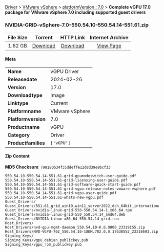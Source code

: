 
[Driver](/README.md)  >  [VMware vSphere](/index/Driver/VMware_vSphere.md)  >  [platformVersion : 7.0](/index/Driver/VMware_vSphere/7.0.md)  >  **Complete vGPU 17.0 package for VMware vSphere 7.0 including supported guest drivers**


### NVIDIA-GRID-vSphere-7.0-550.54.10-550.54.14-551.61.zip

| **File Size** | **Torrent**  | **HTTP Link** | **Internet Archive** |
|:-------------:|:------------:|:-------------:|:--------------------:|
| 1.62 GB |  [Download](https://archive.org/download/nvgpu_NVIDIA-GRID-vSphere-7.0-550.54.10-550.54.14-551.61.zip/nvgpu_NVIDIA-GRID-vSphere-7.0-550.54.10-550.54.14-551.61.zip_archive.torrent)       | [Download](https://archive.org/compress/nvgpu_NVIDIA-GRID-vSphere-7.0-550.54.10-550.54.14-551.61.zip) | [View Page](https://archive.org/details/nvgpu_NVIDIA-GRID-vSphere-7.0-550.54.10-550.54.14-551.61.zip)       |

#### Meta

<table>
<tr><td><strong>Name</strong></td><td>vGPU Driver</td></tr>
<tr><td><strong>Releasedate</strong></td><td>2024-02-26</td></tr>
<tr><td><strong>Version</strong></td><td>17.0</td></tr>
<tr><td><strong>Downloadtype</strong></td><td>Image</td></tr>
<tr><td><strong>Linktype</strong></td><td>Current</td></tr>
<tr><td><strong>Platformname</strong></td><td>VMware vSphere</td></tr>
<tr><td><strong>Platformversion</strong></td><td>7.0</td></tr>
<tr><td><strong>Productname</strong></td><td>vGPU</td></tr>
<tr><td><strong>Category</strong></td><td>Driver</td></tr>
<tr><td><strong>Productfamilies</strong></td><td><code>['vGPU']</code></td></tr>
</table>

#### Zip Content

**MD5 Checksum**: `798180534f35ddeffe12d8d39e9bcf33`

```text
550.54.10-550.54.14-551.61-grid-gpumodeswitch-user-guide.pdf
550.54.10-550.54.14-551.61-grid-licensing-user-guide.pdf
550.54.10-550.54.14-551.61-grid-software-quick-start-guide.pdf
550.54.10-550.54.14-551.61-grid-vgpu-release-notes-vmware-vsphere.pdf
550.54.10-550.54.14-551.61-grid-vgpu-user-guide.pdf
550.54.10-550.54.14-551.61-whats-new-vgpu.pdf
Guest_Drivers/
Guest_Drivers/551.61_grid_win10_win11_server2022_dch_64bit_international.exe
Guest_Drivers/nvidia-linux-grid-550-550.54.14-1.x86_64.rpm
Guest_Drivers/nvidia-linux-grid-550_550.54.14_amd64.deb
Guest_Drivers/NVIDIA-Linux-x86_64-550.54.14-grid.run
Host_Drivers/
Host_Drivers/nvd-gpu-mgmt-daemon_550.54.10-0.0.0000_23319155.zip
Host_Drivers/NVD-VGPU-702_550.54.10-1OEM.702.0.0.17630552_23318693.zip
Signing_Keys/
Signing_Keys/vgpu_debian_publickey.pub
Signing_Keys/vgpu_rpm_publickey.pub
```